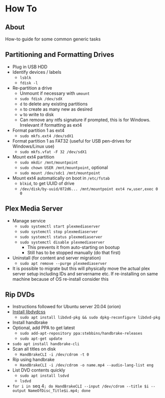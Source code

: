 # How To

## About

How-to guide for some common generic tasks

## Partitioning and Formatting Drives

- Plug in USB HDD
- Identify devices / labels
    - `lsblk`
    - `fdisk -l`
- Re-partition a drive
    - Unmount if necessary with `umount`
    - `sudo fdisk /dev/sdX`
    - `d` to delete any existing partitions
    - `n` to create as many new as desired
    - `w` to write to disk
    - Can remove any ntfs signature if prompted, this is for Windows. Irrelevant
      if formatting as ext4
- Format partition 1 as ext4
    - `sudo mkfs.ext4 /dev/sdX1`
- Format partition 1 as FAT32 (useful for USB pen-drives for Windows/Linux use)
    - `sudo mkfs.vfat -F 32 /dev/sdX1`
- Mount ext4 partition
    - `sudo mkdir /mnt/mountpoint`
    - `sudo chown USER /mnt/mountpoint`, optional
    - `sudo mount /dev/sdc1 /mnt/mountpoint`
- Mount ext4 automatically on boot in `/etc/fstab`
    - `blkid`, to get UUID of drive
    - `/dev/disk/by-uuid/072d6... /mnt/mountpoint ext4 rw,user,exec 0 0`

## Plex Media Server

- Manage service
    - `sudo systemctl start plexmediaserver`
    - `sudo systemctl stop plexmediaserver`
    - `sudo systemctl status plexmediaserver`
    - `sudo systemctl disable plexmediaserver`
        - This prevents it from auto-starting on bootup
        - Still has to be stopped manually (do that first)
- Uninstall (for content and server migration)
    - `sudo apt remove --purge plexmediaserver`
- It is possible to migrate but this will physically move the actual plex server
  setup including IDs and servername etc. If re-installing on same machine
  because of OS re-install consider this

## Rip DVDs

- Instructions followed for Ubuntu server 20.04 (orion)
- [Install libdvdcss](https://help.ubuntu.com/community/RestrictedFormats/PlayingDVDs)
    - `sudo apt install libdvd-pkg && sudo dpkg-reconfigure libdvd-pkg`
- Install handbrake
- Optional, add PPA to get latest
    - `sudo add-apt-repository ppa:stebbins/handbrake-releases`
    - `sudo apt-get update`
- `sudo apt install handbrake-cli`
- Scan all titles on disk
    - `HandBrakeCLI -i /dev/cdrom -t 0`
- Rip using handbrake
    - `HandBrakeCLI -i /dev/cdrom -o name.mp4 --audio-lang-list eng`
- List DVD contents quickly
    - `sudo apt install lsdvd`
    - `lsdvd`
- `for i in `seq 4`; do HandBrakeCLI --input /dev/cdrom --title $i --output NameOfDisc_Title$i.mp4; done`

